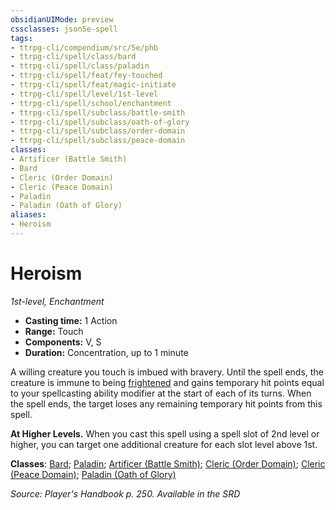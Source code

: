 ```yaml
---
obsidianUIMode: preview
cssclasses: json5e-spell
tags:
- ttrpg-cli/compendium/src/5e/phb
- ttrpg-cli/spell/class/bard
- ttrpg-cli/spell/class/paladin
- ttrpg-cli/spell/feat/fey-touched
- ttrpg-cli/spell/feat/magic-initiate
- ttrpg-cli/spell/level/1st-level
- ttrpg-cli/spell/school/enchantment
- ttrpg-cli/spell/subclass/battle-smith
- ttrpg-cli/spell/subclass/oath-of-glory
- ttrpg-cli/spell/subclass/order-domain
- ttrpg-cli/spell/subclass/peace-domain
classes:
- Artificer (Battle Smith)
- Bard
- Cleric (Order Domain)
- Cleric (Peace Domain)
- Paladin
- Paladin (Oath of Glory)
aliases:
- Heroism
---
```

# Heroism
*1st-level, Enchantment*  


- **Casting time:** 1 Action
- **Range:** Touch
- **Components:** V, S
- **Duration:** Concentration, up to 1 minute

A willing creature you touch is imbued with bravery. Until the spell ends, the creature is immune to being [frightened](/3-Mechanics/CLI/Rules/conditions.md#Frightened) and gains temporary hit points equal to your spellcasting ability modifier at the start of each of its turns. When the spell ends, the target loses any remaining temporary hit points from this spell.

**At Higher Levels.** When you cast this spell using a spell slot of 2nd level or higher, you can target one additional creature for each slot level above 1st.

**Classes**: [Bard](/3-Mechanics/CLI/Compendium/lists/list-spells-classes-bard.md); [Paladin](/3-Mechanics/CLI/Compendium/lists/list-spells-classes-paladin.md); [Artificer (Battle Smith)](/3-Mechanics/CLI/Compendium/lists/list-spells-classes-battle-smith-tce.md "subclass=TCE;class=TCE"); [Cleric (Order Domain)](/3-Mechanics/CLI/Compendium/lists/list-spells-classes-order-domain-tce.md "subclass=TCE"); [Cleric (Peace Domain)](/3-Mechanics/CLI/Compendium/lists/list-spells-classes-peace-domain-tce.md "subclass=TCE"); [Paladin (Oath of Glory)](/3-Mechanics/CLI/Compendium/lists/list-spells-classes-oath-of-glory-tce.md "subclass=TCE")

*Source: Player's Handbook p. 250. Available in the <span title='Systems Reference Document (5.1)'>SRD</span>*
